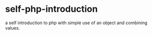 # self-php-introduction
a self introduction to php with simple use of an object and combining values.
